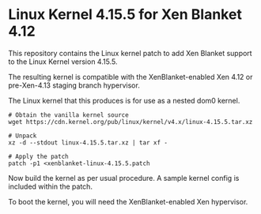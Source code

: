 # Linux Kernel 4.15.5 for Xen Blanket 4.12

This repository contains the Linux kernel patch to add Xen Blanket support to the Linux Kernel version 4.15.5.

The resulting kernel is compatible with the XenBlanket-enabled Xen 4.12 or pre-Xen-4.13 staging branch hypervisor.

The Linux kernel that this produces is for use as a nested dom0 kernel.

````
# Obtain the vanilla kernel source
wget https://cdn.kernel.org/pub/linux/kernel/v4.x/linux-4.15.5.tar.xz

# Unpack
xz -d --stdout linux-4.15.5.tar.xz | tar xf -

# Apply the patch
patch -p1 <xenblanket-linux-4.15.5.patch
````

Now build the kernel as per usual procedure. A sample kernel config is included within the patch.

To boot the kernel, you will need the XenBlanket-enabled Xen hypervisor.